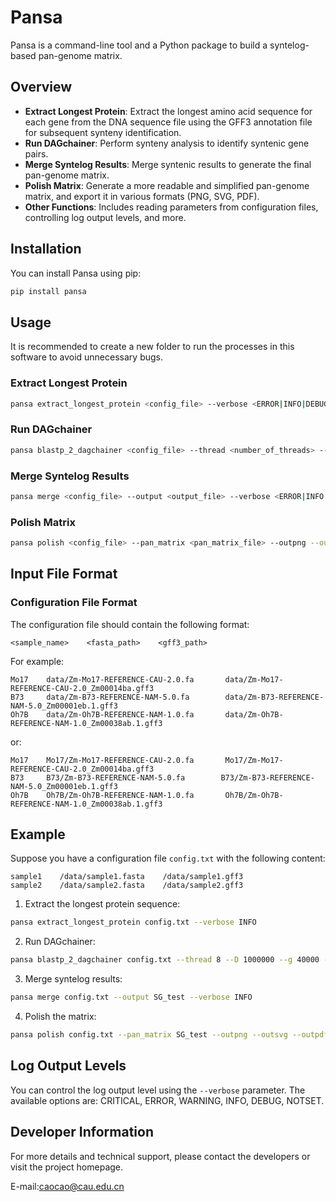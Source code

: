 # Pansa

Pansa is a command-line tool and a Python package to build a syntelog-based pan-genome matrix.

## Overview

- **Extract Longest Protein**: Extract the longest amino acid sequence for each gene from the DNA sequence file using the GFF3 annotation file for subsequent synteny identification.
- **Run DAGchainer**: Perform synteny analysis to identify syntenic gene pairs.
- **Merge Syntelog Results**: Merge syntenic results to generate the final pan-genome matrix.
- **Polish Matrix**: Generate a more readable and simplified pan-genome matrix, and export it in various formats (PNG, SVG, PDF).
- **Other Functions**: Includes reading parameters from configuration files, controlling log output levels, and more.

## Installation

You can install Pansa using pip:

```bash
pip install pansa
```
## Usage
It is recommended to create a new folder to run the processes in this software to avoid unnecessary bugs.

### Extract Longest Protein
```bash
pansa extract_longest_protein <config_file> --verbose <ERROR|INFO|DEBUG>
```

### Run DAGchainer
```bash
pansa blastp_2_dagchainer <config_file> --thread <number_of_threads> --D <distance> --g <gap_length> --A <aligned_pairs> --evalue <evalue_threshold> --verbose <ERROR|INFO|DEBUG>
```

### Merge Syntelog Results
```bash
pansa merge <config_file> --output <output_file> --verbose <ERROR|INFO|DEBUG>
```

### Polish Matrix
```bash
pansa polish <config_file> --pan_matrix <pan_matrix_file> --outpng --outsvg --outpdf --verbose <ERROR|INFO|DEBUG>
```

## Input File Format

### Configuration File Format
The configuration file should contain the following format:
```
<sample_name>    <fasta_path>    <gff3_path>
```
For example:
```
Mo17    data/Zm-Mo17-REFERENCE-CAU-2.0.fa       data/Zm-Mo17-REFERENCE-CAU-2.0_Zm00014ba.gff3
B73     data/Zm-B73-REFERENCE-NAM-5.0.fa        data/Zm-B73-REFERENCE-NAM-5.0_Zm00001eb.1.gff3
Oh7B    data/Zm-Oh7B-REFERENCE-NAM-1.0.fa       data/Zm-Oh7B-REFERENCE-NAM-1.0_Zm00038ab.1.gff3
```
or:
```
Mo17    Mo17/Zm-Mo17-REFERENCE-CAU-2.0.fa       Mo17/Zm-Mo17-REFERENCE-CAU-2.0_Zm00014ba.gff3
B73     B73/Zm-B73-REFERENCE-NAM-5.0.fa        B73/Zm-B73-REFERENCE-NAM-5.0_Zm00001eb.1.gff3
Oh7B    Oh7B/Zm-Oh7B-REFERENCE-NAM-1.0.fa       Oh7B/Zm-Oh7B-REFERENCE-NAM-1.0_Zm00038ab.1.gff3
```
## Example

Suppose you have a configuration file `config.txt` with the following content:

```
sample1    /data/sample1.fasta    /data/sample1.gff3
sample2    /data/sample2.fasta    /data/sample2.gff3
```

1. Extract the longest protein sequence:

```bash
pansa extract_longest_protein config.txt --verbose INFO
```

2. Run DAGchainer:

```bash
pansa blastp_2_dagchainer config.txt --thread 8 --D 1000000 --g 40000 --A 5 --evalue 1e-5 --verbose INFO
```

3. Merge syntelog results:

```bash
pansa merge config.txt --output SG_test --verbose INFO
```

4. Polish the matrix:

```bash
pansa polish config.txt --pan_matrix SG_test --outpng --outsvg --outpdf --verbose INFO
```
## Log Output Levels
You can control the log output level using the `--verbose` parameter. The available options are: CRITICAL, ERROR, WARNING, INFO, DEBUG, NOTSET.

## Developer Information
For more details and technical support, please contact the developers or visit the project homepage.

E-mail:caocao@cau.edu.cn
